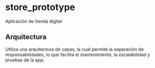 # store_prototype

Aplicación de tienda digital

## Arquitectura


Utiliza una arquitectura de capas, la cual permite la separación de responsabilidades,
lo que facilita el mantenimiento, la escalabilidad y pruebas de la app.
